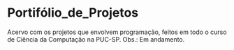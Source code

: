# Portifólio_de_Projetos
Acervo com os projetos que envolvem programação, feitos em todo o curso de Ciência da Computação na PUC-SP.
Obs.: Em andamento.
